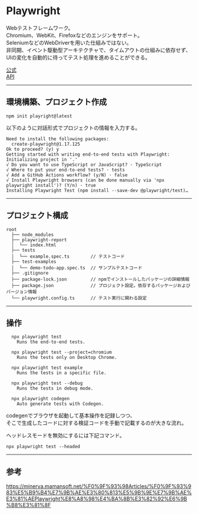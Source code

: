 # Playwright

Webテストフレームワーク。  
Chromium、WebKit、Firefoxなどのエンジンをサポート。  
SeleniumなどのWebDriverを用いた仕組みではない。  
非同期、イベント駆動型アーキテクチャで、タイムアウトの仕組みに依存せず、UIの変化を自動的に待ってテスト処理を進めることができる。

[公式](https://playwright.dev/)  
[API](https://playwright.dev/docs/api/class-playwright)

---
## 環境構築、プロジェクト作成
```
npm init playright@latest
```
以下のように対話形式でプロジェクトの情報を入力する。
```
Need to install the following packages:
  create-playwright@1.17.125
Ok to proceed? (y) y
Getting started with writing end-to-end tests with Playwright:
Initializing project in '.'
√ Do you want to use TypeScript or JavaScript? · TypeScript
√ Where to put your end-to-end tests? · tests
√ Add a GitHub Actions workflow? (y/N) · false
√ Install Playwright browsers (can be done manually via 'npx playwright install')? (Y/n) · true
Installing Playwright Test (npm install --save-dev @playwright/test)…
```
---
## プロジェクト構成
```
root
  ├── node_modules
  ├── playwright-report
  │  └── index.html
  ├── tests
  │  └── example.spec.ts        // テストコード
  ├── test-examples
  │  └── demo-todo-app.spec.ts  // サンプルテストコード
  ├── .gitignore
  ├── package-lock.json         // npmでインストールしたパッケージの詳細情報
  ├── package.json              // プロジェクト設定。依存するパッケージおよびバージョン情報
  └── playwright.config.ts      // テスト実行に関わる設定
```
---
## 操作
```
  npx playwright test
    Runs the end-to-end tests.

  npx playwright test --project=chromium
    Runs the tests only on Desktop Chrome.

  npx playwright test example
    Runs the tests in a specific file.

  npx playwright test --debug
    Runs the tests in debug mode.

  npx playwright codegen
    Auto generate tests with Codegen.
```

codegenでブラウザを起動して基本操作を記録しつつ、    
そこで生成したコードに対する検証コードを手動で記載するのが大きな流れ。  

ヘッドレスモードを無効にするには下記コマンド。
```
npx playwright test --headed
```

---
## 参考

https://minerva.mamansoft.net/%F0%9F%93%98Articles/%F0%9F%93%983%E5%B9%B4%E7%9B%AE%E3%80%813%E5%9B%9E%E7%9B%AE%E3%81%AEPlaywright%E8%A8%98%E4%BA%8B%E3%82%92%E6%9B%B8%E3%81%8F
